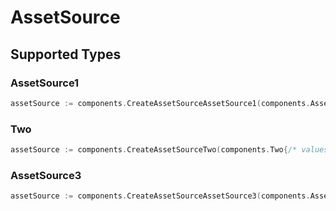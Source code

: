 # AssetSource


## Supported Types

### AssetSource1

```go
assetSource := components.CreateAssetSourceAssetSource1(components.AssetSource1{/* values here */})
```

### Two

```go
assetSource := components.CreateAssetSourceTwo(components.Two{/* values here */})
```

### AssetSource3

```go
assetSource := components.CreateAssetSourceAssetSource3(components.AssetSource3{/* values here */})
```

